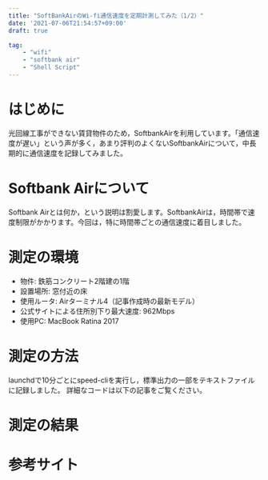 ```yaml
---
title: "SoftBankAirのWi-fi通信速度を定期計測してみた（1/2）"
date: '2021-07-06T21:54:57+09:00'
draft: true

tag:
    - "wifi"
    - "softbank air"
    - "Shell Script"
---
```

# はじめに
光回線工事ができない賃貸物件のため，SoftbankAirを利用しています。「通信速度が遅い」という声が多く，あまり評判のよくないSoftbankAirについて，中長期的に通信速度を記録してみました。
# Softbank Airについて
Softbank Airとは何か，という説明は割愛します。SoftbankAirは，時間帯で速度制限がかかります。今回は，特に時間帯ごとの通信速度に着目しました。
# 測定の環境
* 物件: 鉄筋コンクリート2階建の1階
* 設置場所: 窓付近の床
* 使用ルータ: Airターミナル4（記事作成時の最新モデル）
* 公式サイトによる住所別下り最大速度: 962Mbps
* 使用PC: MacBook Ratina 2017
# 測定の方法
launchdで10分ごとにspeed-cliを実行し，標準出力の一部をテキストファイルに記録しました。
詳細なコードは以下の記事をご覧ください。

# 測定の結果

# 参考サイト